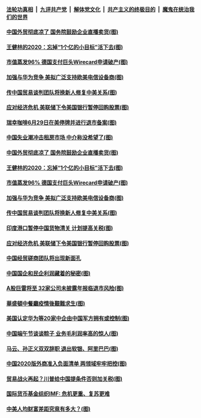 ####  [法轮功真相](../../../../basic/blob/master/README.md?t=06271432) &nbsp;|&nbsp; [九评共产党](../../../../9ping.md/blob/master/README.md?t=06271432) &nbsp;|&nbsp; [解体党文化](../../../../jtdwh.md/blob/master/README.md?t=06271432)  &nbsp;|&nbsp; [共产主义的终极目的](../../../../gczydzjmd.md/blob/master/README.md?t=06271432) &nbsp;|&nbsp; [魔鬼在统治我们的世界](../../../../mgztzwmdsj.md/blob/master/README.md?t=06271432) 

#### [中国外贸彻底凉了 国务院鼓励企业直播卖货(图)](../pages/p5/937813.md?t=06271432) 

#### [王健林的2020：忘掉“1个亿的小目标”活下去(图)](../pages/p5/937834.md?t=06271432) 

#### [市值蒸发96% 德国支付巨头Wirecard申请破产(图)](../pages/p5/937805.md?t=06271432) 

#### [加强与华为竞争 美拟广泛支持欧美电信设备商(图)](../pages/p5/937802.md?t=06271432) 

#### [传中国贸易谈判团队将换新人修复中美关系(图)](../pages/p5/937793.md?t=06271432) 

#### [应对经济危机 美联储下令美国银行暂停回购股票(图)](../pages/p5/937760.md?t=06271432) 

#### [瑞幸咖啡6月29日在美停牌并进行退市备案(图)](../pages/p5/937854.md?t=06271432) 

#### [中国失业潮冲击租房市场 中介称没希望了(图)](../pages/p5/937808.md?t=06271432) 

#### [中国外贸彻底凉了 国务院鼓励企业直播卖货(图)](../pages/p5/937813.md?t=06271432) 

#### [王健林的2020：忘掉“1个亿的小目标”活下去(图)](../pages/p5/937834.md?t=06271432) 

#### [市值蒸发96% 德国支付巨头Wirecard申请破产(图)](../pages/p5/937805.md?t=06271432) 

#### [加强与华为竞争 美拟广泛支持欧美电信设备商(图)](../pages/p5/937802.md?t=06271432) 

#### [传中国贸易谈判团队将换新人修复中美关系(图)](../pages/p5/937793.md?t=06271432) 

#### [印度港口暂停中国货物清关 计划提高关税(图)](../pages/p5/937779.md?t=06271432) 

#### [应对经济危机 美联储下令美国银行暂停回购股票(图)](../pages/p5/937760.md?t=06271432) 

#### [中国经贸磋商团队将出现新面孔](../pages/p5/937736.md?t=06271432) 

#### [中国国企和民企利润藏着的秘密(图)](../pages/p5/937711.md?t=06271432) 

#### [A股巨雷将至 32家公司未披露年报临退市风险(图)](../pages/p5/937727.md?t=06271432) 

#### [華盛頓中餐廳疫情後艱難求生(图)](../pages/p5/937726.md?t=06271432) 

#### [美国认定华为等20家中企由中国军方拥有或控制(图)](../pages/p5/937724.md?t=06271432) 

#### [中国端午节谈谈粽子 业务毛利润率高的惊人(图)](../pages/p5/937695.md?t=06271432) 

#### [马云、孙正义双双辞职 退出软银、阿里巴巴(图)](../pages/p5/937690.md?t=06271432) 

#### [中国2020版外商准入负面清单 两领域牢牢把控(图)](../pages/p5/937687.md?t=06271432) 

#### [贸易战火再起？川普给中国提条件否则加关税(图)](../pages/p5/937682.md?t=06271432) 

#### [国际货币基金组织IMF: 危机更重、复苏更难](../pages/p5/937676.md?t=06271432) 

#### [中美人均财富差距究竟有多大？(图)](../pages/p5/937633.md?t=06271432) 

